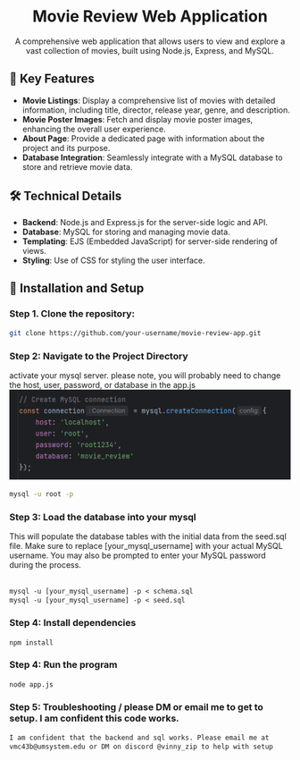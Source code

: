 <h1 align="center">Movie Review Web Application</h1>


<p align="center">
  A comprehensive web application that allows users to view and explore a vast collection of movies, built using Node.js, Express, and MySQL.
</p>

## 🚀 Key Features

- **Movie Listings**: Display a comprehensive list of movies with detailed information, including title, director, release year, genre, and description.
- **Movie Poster Images**: Fetch and display movie poster images, enhancing the overall user experience.
- **About Page**: Provide a dedicated page with information about the project and its purpose.
- **Database Integration**: Seamlessly integrate with a MySQL database to store and retrieve movie data.

## 🛠️ Technical Details

- **Backend**: Node.js and Express.js for the server-side logic and API.
- **Database**: MySQL for storing and managing movie data.
- **Templating**: EJS (Embedded JavaScript) for server-side rendering of views.
- **Styling**: Use of CSS for styling the user interface.

## 🔧 Installation and Setup

### Step 1. Clone the repository:

   ```bash
   git clone https://github.com/your-username/movie-review-app.git
   ```

### Step 2: Navigate to the Project Directory
activate your mysql server. please note, you will probably need to change the host, user, password, or database in the app.js 
![img.png](img.png) 
```bash
mysql -u root -p
```

### Step 3: Load the database into your mysql
This will populate the database tables with the initial data from the seed.sql file.
Make sure to replace [your_mysql_username] with your actual MySQL username. You may also be prompted to enter your MySQL password during the process.
```

mysql -u [your_mysql_username] -p < schema.sql
mysql -u [your_mysql_username] -p < seed.sql
```

### Step 4: Install dependencies
```angular2html
npm install
```

### Step 4: Run the program
```angular2html
node app.js
```

### Step 5: Troubleshooting / please DM or email me to get to setup. I am confident this code works.
```
I am confident that the backend and sql works. Please email me at vmc43b@umsystem.edu or DM on discord @vinny_zip to help with setup
```
